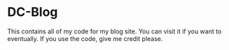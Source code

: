 # DC-Blog
This contains all of my code for my blog site. You can visit it if you want to eventually. If you use the code, give me credit please.
